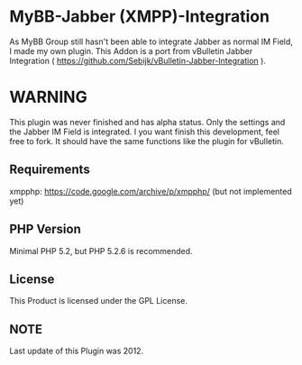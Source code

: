 # MyBB-Jabber (XMPP)-Integration
As MyBB Group still hasn't been able to integrate Jabber as normal IM Field, I made my own plugin. This Addon is a port from vBulletin Jabber Integration ( https://github.com/Sebijk/vBulletin-Jabber-Integration ). 

# WARNING

This plugin was never finished and has alpha status. Only the settings and the Jabber IM Field is integrated. I you want finish this development, feel free to fork. It should have the same functions like the plugin for vBulletin.

## Requirements
xmpphp: https://code.google.com/archive/p/xmpphp/ (but not implemented yet)

## PHP Version
Minimal PHP 5.2, but PHP 5.2.6 is recommended.

## License
This Product is licensed under the GPL License.

## NOTE
Last update of this Plugin was 2012.

